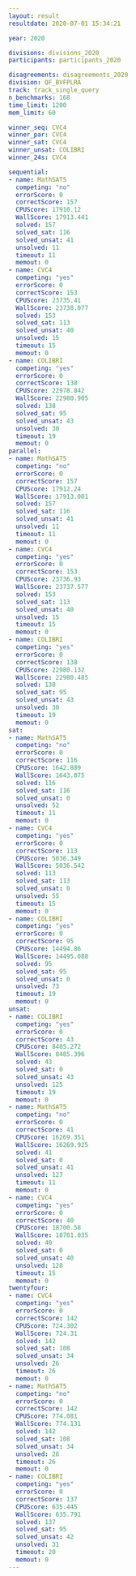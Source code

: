 ```yaml
---
layout: result
resultdate: 2020-07-01 15:34:21

year: 2020

divisions: divisions_2020
participants: participants_2020

disagreements: disagreements_2020
division: QF_BVFPLRA
track: track_single_query
n_benchmarks: 168
time_limit: 1200
mem_limit: 60

winner_seq: CVC4
winner_par: CVC4
winner_sat: CVC4
winner_unsat: COLIBRI
winner_24s: CVC4

sequential:
- name: MathSAT5
  competing: "no"
  errorScore: 0
  correctScore: 157
  CPUScore: 17910.12
  WallScore: 17913.441
  solved: 157
  solved_sat: 116
  solved_unsat: 41
  unsolved: 11
  timeout: 11
  memout: 0
- name: CVC4
  competing: "yes"
  errorScore: 0
  correctScore: 153
  CPUScore: 23735.41
  WallScore: 23738.077
  solved: 153
  solved_sat: 113
  solved_unsat: 40
  unsolved: 15
  timeout: 15
  memout: 0
- name: COLIBRI
  competing: "yes"
  errorScore: 0
  correctScore: 138
  CPUScore: 22978.842
  WallScore: 22980.905
  solved: 138
  solved_sat: 95
  solved_unsat: 43
  unsolved: 30
  timeout: 19
  memout: 0
parallel:
- name: MathSAT5
  competing: "no"
  errorScore: 0
  correctScore: 157
  CPUScore: 17912.24
  WallScore: 17913.001
  solved: 157
  solved_sat: 116
  solved_unsat: 41
  unsolved: 11
  timeout: 11
  memout: 0
- name: CVC4
  competing: "yes"
  errorScore: 0
  correctScore: 153
  CPUScore: 23736.93
  WallScore: 23737.577
  solved: 153
  solved_sat: 113
  solved_unsat: 40
  unsolved: 15
  timeout: 15
  memout: 0
- name: COLIBRI
  competing: "yes"
  errorScore: 0
  correctScore: 138
  CPUScore: 22980.132
  WallScore: 22980.485
  solved: 138
  solved_sat: 95
  solved_unsat: 43
  unsolved: 30
  timeout: 19
  memout: 0
sat:
- name: MathSAT5
  competing: "no"
  errorScore: 0
  correctScore: 116
  CPUScore: 1642.889
  WallScore: 1643.075
  solved: 116
  solved_sat: 116
  solved_unsat: 0
  unsolved: 52
  timeout: 11
  memout: 0
- name: CVC4
  competing: "yes"
  errorScore: 0
  correctScore: 113
  CPUScore: 5036.349
  WallScore: 5036.542
  solved: 113
  solved_sat: 113
  solved_unsat: 0
  unsolved: 55
  timeout: 15
  memout: 0
- name: COLIBRI
  competing: "yes"
  errorScore: 0
  correctScore: 95
  CPUScore: 14494.86
  WallScore: 14495.088
  solved: 95
  solved_sat: 95
  solved_unsat: 0
  unsolved: 73
  timeout: 19
  memout: 0
unsat:
- name: COLIBRI
  competing: "yes"
  errorScore: 0
  correctScore: 43
  CPUScore: 8485.272
  WallScore: 8485.396
  solved: 43
  solved_sat: 0
  solved_unsat: 43
  unsolved: 125
  timeout: 19
  memout: 0
- name: MathSAT5
  competing: "no"
  errorScore: 0
  correctScore: 41
  CPUScore: 16269.351
  WallScore: 16269.925
  solved: 41
  solved_sat: 0
  solved_unsat: 41
  unsolved: 127
  timeout: 11
  memout: 0
- name: CVC4
  competing: "yes"
  errorScore: 0
  correctScore: 40
  CPUScore: 18700.58
  WallScore: 18701.035
  solved: 40
  solved_sat: 0
  solved_unsat: 40
  unsolved: 128
  timeout: 15
  memout: 0
twentyfour:
- name: CVC4
  competing: "yes"
  errorScore: 0
  correctScore: 142
  CPUScore: 724.302
  WallScore: 724.31
  solved: 142
  solved_sat: 108
  solved_unsat: 34
  unsolved: 26
  timeout: 26
  memout: 0
- name: MathSAT5
  competing: "no"
  errorScore: 0
  correctScore: 142
  CPUScore: 774.081
  WallScore: 774.131
  solved: 142
  solved_sat: 108
  solved_unsat: 34
  unsolved: 26
  timeout: 26
  memout: 0
- name: COLIBRI
  competing: "yes"
  errorScore: 0
  correctScore: 137
  CPUScore: 635.445
  WallScore: 635.791
  solved: 137
  solved_sat: 95
  solved_unsat: 42
  unsolved: 31
  timeout: 20
  memout: 0
---
```


